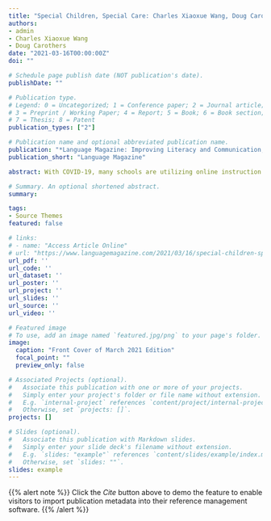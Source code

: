 ```yaml
---
title: "Special Children, Special Care: Charles Xiaoxue Wang, Doug Carothers, and Steven Bianco offer tips for K-12 teachers during and beyond the pandemic"
authors:
- admin
- Charles Xiaoxue Wang
- Doug Carothers
date: "2021-03-16T00:00:00Z"
doi: ""

# Schedule page publish date (NOT publication's date).
publishDate: ""

# Publication type.
# Legend: 0 = Uncategorized; 1 = Conference paper; 2 = Journal article;
# 3 = Preprint / Working Paper; 4 = Report; 5 = Book; 6 = Book section;
# 7 = Thesis; 8 = Patent
publication_types: ["2"]

# Publication name and optional abbreviated publication name.
publication: "*Language Magazine: Improving Literacy and Communication, 20*(7)"
publication_short: "Language Magazine"

abstract: With COVID-19, many schools are utilizing online instruction. At this time, we must not forget our children with special needs. Children with disabilities are entitled to a free appropriate public education in the least restrictive environment. For them to successfully learn online requires multifaceted measures using all available tools and approaches. This is best achieved when schools, teachers, and parents work together.

# Summary. An optional shortened abstract.
summary: 

tags:
- Source Themes
featured: false

# links:
# - name: "Access Article Online"
# url: "https://www.languagemagazine.com/2021/03/16/special-children-special-care/"
url_pdf: ''
url_code: ''
url_dataset: ''
url_poster: ''
url_project: ''
url_slides: ''
url_source: ''
url_video: ''

# Featured image
# To use, add an image named `featured.jpg/png` to your page's folder. 
image:
  caption: "Front Cover of March 2021 Edition"
  focal_point: ""
  preview_only: false

# Associated Projects (optional).
#   Associate this publication with one or more of your projects.
#   Simply enter your project's folder or file name without extension.
#   E.g. `internal-project` references `content/project/internal-project/index.md`.
#   Otherwise, set `projects: []`.
projects: []

# Slides (optional).
#   Associate this publication with Markdown slides.
#   Simply enter your slide deck's filename without extension.
#   E.g. `slides: "example"` references `content/slides/example/index.md`.
#   Otherwise, set `slides: ""`.
slides: example
---
```


{{% alert note %}}
Click the *Cite* button above to demo the feature to enable visitors to import publication metadata into their reference management software.
{{% /alert %}}
